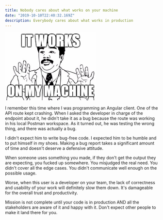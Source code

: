 ```yaml
---
title: Nobody cares about what works on your machine
date: "2019-10-10T22:40:32.169Z"
description: Everybody cares about what works in production
---
```


![](./works-on-my-machine.jpg "Then I'll guess we'll ship your machine.")

I remember this time where I was programming an Angular client. One of the API route kept crashing. When I asked the developer in charge of the endpoint about it, he didn't take it as a bug because the route was working in his local Postman workspace. As it turned out, he was testing the wrong thing, and there was actually a bug.

I didn't expect him to write bug-free code. I expected him to be humble and to put himself in my shoes. Making a bug report takes a significant amount of time and doesn't deserve a defensive attitude.

When someone uses something you made, if they don't get the output they are expecting, you fucked up somewhere. You misjudged the real need. You didn't cover all the edge cases. You didn't communicate well enough on the possible usage.

Worse, when this user is a developer on your team, the lack of correctness and usability of your work will definitely slow them down. It's damageable for the overall trust and productivity.

Mission is not complete until your code is in production AND all the stakeholders are aware of it and happy with it. Don't expect other people to make it land there for you.

